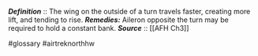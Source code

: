 ***Definition***    :: The wing on the outside of a turn travels faster, creating more lift, and tending to rise.
***Remedies:*** Aileron opposite the turn may be required to hold a constant bank.
***Source***         :: [[AFH Ch3]]

#glossary #airtreknorthhw 